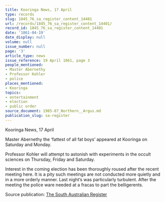 ```yaml
---
title: Kooringa News, 17 April
type: records
slug: 1845_76_sa_register_content_14401
url: /records/1845_76_sa_register_content_14401/
record_id: 1845_76_sa_register_content_14401
date: '1861-04-19'
date_display: null
volume: null
issue_number: null
page: '3'
article_type: news
issue_reference: 19 April 1861, page 3
people_mentioned:
- Master Abernethy
- Professor Kohler
- police
places_mentioned:
- Kooringa
topics:
- entertainment
- election
- public order
source_document: 1985-87_Northern__Argus.md
publication_slug: sa-register
---
```


Kooringa News, 17 April

Master Abernethy the ‘fattest of all fat boys’ appeared at Kooringa on Saturday and Monday.

Professor Kohler will attempt to astonish with experiments in the occult sciences on Thursday, Friday and Saturday.

Interest in the coming election has been thoroughly roused after the recent meeting here.  It is a pity such meetings are not conducted more quietly and in a more orderly manner.  Last night’s was particularly turbulent.  After the meeting the police ware needed at a fracas to part the belligerents.

Source publication: [The South Australian Register](/publications/sa-register/)
